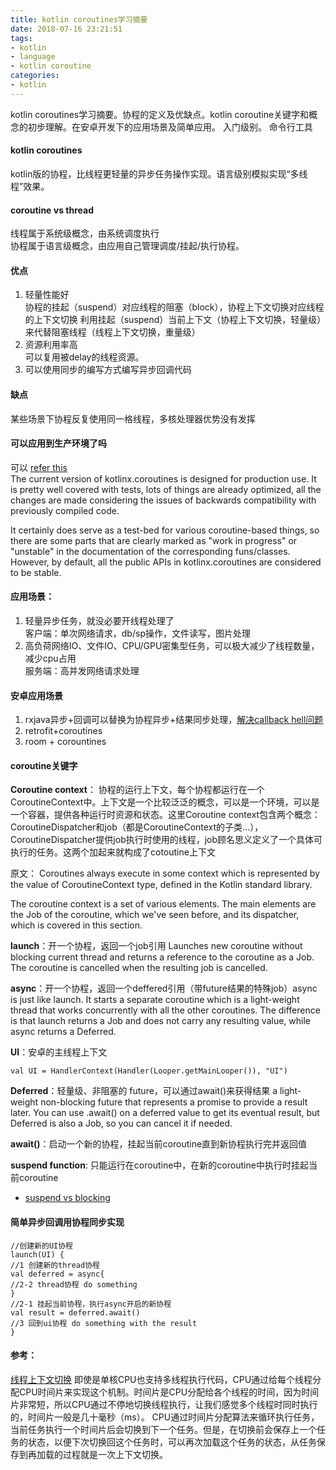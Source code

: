 ```yaml
---
title: kotlin coroutines学习摘要
date: 2018-07-16 23:21:51
tags: 
- kotlin
- language
- kotlin coroutine
categories:
- kotlin
---
```

kotlin coroutines学习摘要。协程的定义及优缺点。kotlin coroutine关键字和概念的初步理解。在安卓开发下的应用场景及简单应用。
入门级别。
命令行工具
<!-- more -->
#### kotlin coroutines
kotlin版的协程，比线程更轻量的异步任务操作实现。语言级别模拟实现“多线程”效果。

#### coroutine vs thread
线程属于系统级概念，由系统调度执行  
协程属于语言级概念，由应用自己管理调度/挂起/执行协程。

#### 优点
1. 轻量性能好  
协程的挂起（suspend）对应线程的阻塞（block），协程上下文切换对应线程的上下文切换
利用挂起（suspend）当前上下文（协程上下文切换，轻量级）来代替阻塞线程（线程上下文切换，重量级）  
2. 资源利用率高  
可以复用被delay的线程资源。
3. 可以使用同步的编写方式编写异步回调代码

#### 缺点
某些场景下协程反复使用同一格线程，多核处理器优势没有发挥

#### 可以应用到生产环境了吗
可以 [refer this](https://stackoverflow.com/questions/46240236/can-experimental-kotlin-coroutines-be-used-in-production/46240340)  
The current version of kotlinx.coroutines is designed for production use. It is pretty well covered with tests, lots of things are already optimized, all the changes are made considering the issues of backwards compatibility with previously compiled code.

It certainly does serve as a test-bed for various coroutine-based things, so there are some parts that are clearly marked as "work in progress" or "unstable" in the documentation of the corresponding funs/classes. However, by default, all the public APIs in kotlinx.coroutines are considered to be stable.



#### 应用场景：
1. 轻量异步任务，就没必要开线程处理了  
   客户端：单次网络请求，db/sp操作，文件读写，图片处理
2. 高负荷网络IO、文件IO、CPU/GPU密集型任务，可以极大减少了线程数量，减少cpu占用  
   服务端：高并发网络请求处理


#### 安卓应用场景
1. rxjava异步+回调可以替换为协程异步+结果同步处理，[解决callback hell问题](https://medium.com/@andrea.bresolin/playing-with-kotlin-in-android-coroutines-and-how-to-get-rid-of-the-callback-hell-a96e817c108b)
2. retrofit+coroutines 
3. room + corountines


#### coroutine关键字
**Coroutine context**： 协程的运行上下文，每个协程都运行在一个CoroutineContext中。上下文是一个比较泛泛的概念，可以是一个环境，可以是一个容器，提供各种运行时资源和状态。这里Coroutine context包含两个概念：CoroutineDispatcher和job（都是CoroutineContext的子类...），
CoroutineDispatcher提供job执行时使用的线程，job顾名思义定义了一个具体可执行的任务。这两个加起来就构成了cotoutine上下文  

原文：
Coroutines always execute in some context which is represented by the value of CoroutineContext type, defined in the Kotlin standard library.

The coroutine context is a set of various elements. The main elements are the Job of the coroutine, which we've seen before, and its dispatcher, which is covered in this section.

**launch**：开一个协程，返回一个job引用 Launches new coroutine without blocking current thread and returns a reference to the coroutine as a Job. The coroutine is cancelled when the resulting job is cancelled.

**async**：开一个协程，返回一个deffered引用（带future结果的特殊job）async is just like launch. It starts a separate coroutine which is a light-weight thread that works concurrently with all the other coroutines. The difference is that launch returns a Job and does not carry any resulting value, while async returns a Deferred.

**UI**：安卓的主线程上下文  
```
val UI = HandlerContext(Handler(Looper.getMainLooper()), "UI")
```

**Deferred**：轻量级、非阻塞的 future，可以通过await()来获得结果 a light-weight non-blocking future that represents a promise to provide a result later. You can use .await() on a deferred value to get its eventual result, but Deferred is also a Job, so you can cancel it if needed.

**await()**：启动一个新的协程，挂起当前coroutine直到新协程执行完并返回值

**suspend function**: 只能运行在coroutine中，在新的coroutine中执行时挂起当前coroutine
- [suspend vs blocking](https://medium.com/@elye.project/understanding-suspend-function-of-coroutines-de26b070c5ed)

#### 简单异步回调用协程同步实现
```
//创建新的UI协程
launch(UI) {
//1 创建新的thread协程
val deferred = async{
//2-2 thread协程 do something 
} 
//2-1 挂起当前协程，执行async开启的新协程
val result = deferred.await() 
//3 回到ui协程 do something with the result
}
```


#### 参考：
[线程上下文切换](https://www.cnblogs.com/xrq730/p/5186609.html)
即使是单核CPU也支持多线程执行代码，CPU通过给每个线程分配CPU时间片来实现这个机制。时间片是CPU分配给各个线程的时间，因为时间片非常短，所以CPU通过不停地切换线程执行，让我们感觉多个线程时同时执行的，时间片一般是几十毫秒（ms）。
CPU通过时间片分配算法来循环执行任务，当前任务执行一个时间片后会切换到下一个任务。但是，在切换前会保存上一个任务的状态，以便下次切换回这个任务时，可以再次加载这个任务的状态，从任务保存到再加载的过程就是一次上下文切换。
